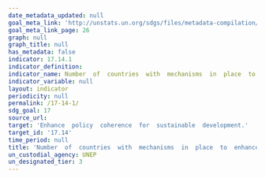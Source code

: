 ```yaml
---
date_metadata_updated: null
goal_meta_link: 'http://unstats.un.org/sdgs/files/metadata-compilation/Metadata-Goal-17.pdf'
goal_meta_link_page: 26
graph: null
graph_title: null
has_metadata: false
indicator: 17.14.1
indicator_definition: 
indicator_name: Number  of  countries  with  mechanisms  in  place  to  enhance  policy  coherence  of  sustainable  development
indicator_variable: null
layout: indicator
periodicity: null
permalink: /17-14-1/
sdg_goal: 17
source_url: 
target: 'Enhance  policy  coherence  for  sustainable  development.'
target_id: '17.14'
time_period: null
title: 'Number  of  countries  with  mechanisms  in  place  to  enhance  policy  coherence  of  sustainable  development'
un_custodial_agency: UNEP
un_designated_tier: 3
---
```

